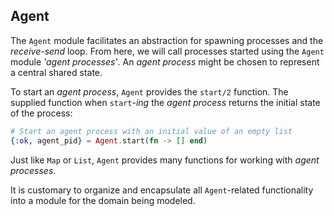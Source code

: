 ## Agent

The `Agent` module facilitates an abstraction for spawning processes and the _receive-send_ loop. From here, we will call processes started using the `Agent` module _'agent processes'_. An _agent process_ might be chosen to represent a central shared state.

To start an _agent process_, `Agent` provides the `start/2` function. The supplied function when `start`_-ing_ the _agent process_ returns the initial state of the process:

```elixir
# Start an agent process with an initial value of an empty list
{:ok, agent_pid} = Agent.start(fn -> [] end)
```

Just like `Map` or `List`, `Agent` provides many functions for working with _agent processes_.

It is customary to organize and encapsulate all `Agent`-related functionality into a module for the domain being modeled.
